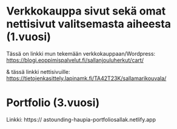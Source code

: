 # Verkkokauppa sivut sekä omat nettisivut valitsemasta aiheesta (1.vuosi)
Tässä on linkki mun tekemään verkkokauppaan/Wordpress: https://blogi.eoppimispalvelut.fi/sallanjouluherkut/cart/

& tässä linkki nettisivuille: 
https://tietojenkasittely.lapinamk.fi/TA42T23K/sallamarikouvala/

# Portfolio (3.vuosi)
Linkki: https:// astounding-haupia-portfoliosallak.netlify.app




